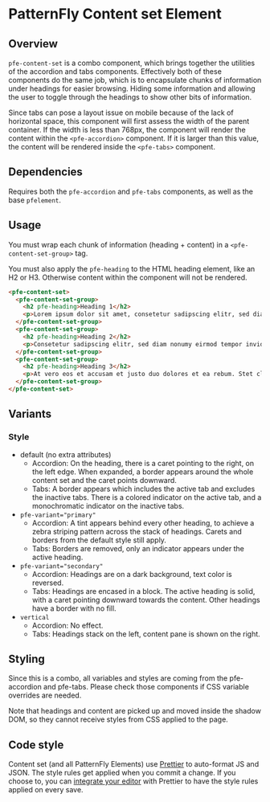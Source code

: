 
# PatternFly Content set Element

## Overview

`pfe-content-set` is a combo component, which brings together the utilities of the accordion and tabs components. Effectively both of these components do the same job, which is to encapsulate chunks of information under headings for easier browsing. Hiding some information and allowing the user to toggle through the headings to show other bits of information. 

Since tabs can pose a layout issue on mobile because of the lack of horizontal space, this component will first assess the width of the parent container. If the width is less than 768px, the component will render the content within the `<pfe-accordion>` component. If it is larger than this value, the content will be rendered inside the `<pfe-tabs>` component.

## Dependencies

Requires both the `pfe-accordion` and `pfe-tabs` components, as well as the base `pfelement`.


## Usage

You must wrap each chunk of information (heading + content) in a `<pfe-content-set-group>` tag. 

You must also apply the `pfe-heading` to the HTML heading element, like an H2 or H3. Otherwise content within the component will not be rendered.

```html
<pfe-content-set>
  <pfe-content-set-group>
    <h2 pfe-heading>Heading 1</h2>
    <p>Lorem ipsum dolor sit amet, consetetur sadipscing elitr, sed diam nonumy eirmod tempor invidunt ut labore </p>
  </pfe-content-set-group>
  <pfe-content-set-group>
    <h2 pfe-heading>Heading 2</h2>
    <p>Consetetur sadipscing elitr, sed diam nonumy eirmod tempor invidunt ut labore et dolore magna aliquyam erat, sed diam volu et jen, no sea takimata sanctus est Lorem ipsum dolor sit amet.</p>
  </pfe-content-set-group>
  <pfe-content-set-group>
    <h2 pfe-heading>Heading 3</h2>
    <p>At vero eos et accusam et justo duo dolores et ea rebum. Stet clita kasd gubergren, no sea takimata sanctus est Lorem ipsum dolor sit amet. Lorem ipsum dolor sit amet, consetetur sadipscing elitr, sed diam nonumy eirmod tempor invidunt ut labore et dolore magna aliquyam erat, sed diam voluptua.</p>
  </pfe-content-set-group>
</pfe-content-set>

```

## Variants

### Style

- default (no extra attributes)
    - Accordion: On the heading, there is a caret pointing to the right, on the left edge. When expanded, a border appears around the whole content set and the caret points downward.
    - Tabs: A border appears which includes the active tab and excludes the inactive tabs. There is a colored indicator on the active tab, and a monochromatic indicator on the inactive tabs.
- `pfe-variant="primary"`  
    - Accordion: A tint appears behind every other heading, to achieve a zebra striping pattern across the stack of headings. Carets and borders from the default style still apply.
    - Tabs: Borders are removed, only an indicator appears under the active heading.
- `pfe-variant="secondary"`
    - Accordion: Headings are on a dark background, text color is reversed.
    - Tabs: Headings are encased in a block. The active heading is solid, with a caret pointing downward towards the content. Other headings have a border with no fill. 
- `vertical`
    - Accordion: No effect.
    - Tabs: Headings stack on the left, content pane is shown on the right.



## Styling

Since this is a combo, all variables and styles are coming from the pfe-accordion and pfe-tabs. Please check those components if CSS variable overrides are needed.

Note that headings and content are picked up and moved inside the shadow DOM, so they cannot receive styles from CSS applied to the page.

## Code style

Content set (and all PatternFly Elements) use [Prettier][prettier] to auto-format JS and JSON.  The style rules get applied when you commit a change.  If you choose to, you can [integrate your editor][prettier-ed] with Prettier to have the style rules applied on every save.

[prettier]: https://github.com/prettier/prettier/
[prettier-ed]: https://github.com/prettier/prettier/#editor-integration
[polyserve]: https://github.com/Polymer/polyserve
[web-component-tester]: https://github.com/Polymer/web-component-tester
